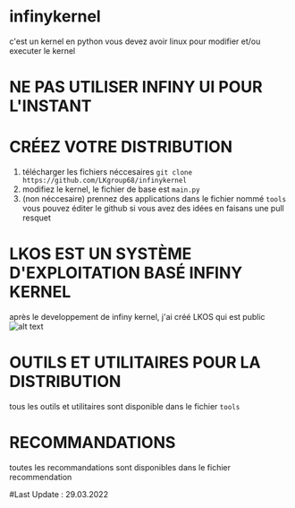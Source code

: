 
# infinykernel
c'est un kernel en python
vous devez avoir linux pour modifier et/ou executer le kernel
# NE PAS UTILISER INFINY UI POUR L'INSTANT

# CRÉEZ VOTRE DISTRIBUTION
1. télécharger les fichiers néccesaires
```git clone https://github.com/LKgroup68/infinykernel```
2. modifiez le kernel, le fichier de base est ```main.py```
3. (non néccesaire) prennez des applications dans le fichier nommé ```tools```
vous pouvez éditer le github si vous avez des idées en faisans une pull resquet
# LKOS EST UN SYSTÈME D'EXPLOITATION BASÉ INFINY KERNEL
après le developpement de infiny kernel, j'ai créé LKOS qui est public
![alt text](https://github.com/LKgroup68/infinykernel/blob/main/LKOS%20SAMPLE.png)

# OUTILS ET UTILITAIRES POUR LA DISTRIBUTION
tous les outils et utilitaires sont disponible dans le fichier ```tools```

# RECOMMANDATIONS
toutes les recommandations sont disponibles dans le fichier recommendation

#Last Update : 29.03.2022
